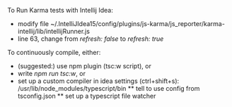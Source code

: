 To Run Karma tests with Intellij Idea:
* modify file ~/.IntelliJIdea15/config/plugins/js-karma/js\_reporter/karma-intellij/lib/intellijRunner.js 
* line 63, change from *refresh: false* to *refresh: true*

To continuously compile, either:
* (suggested:) use npm plugin (tsc:w script), or
* write *npm run tsc:w*, or
* set up a custom compiler in idea settings (ctrl+shift+s): /usr/lib/node\_modules/typescript/bin 
** tell to use config from tsconfig.json
** set up a typescript file watcher


 


